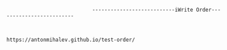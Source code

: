                                 ---------------------------iWrite Order-------------------------
                                      
                                            
                                              https://antonmihalev.github.io/test-order/

